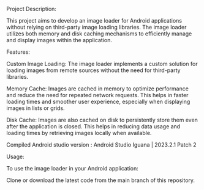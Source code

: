Project Description:

This project aims to develop an image loader for Android applications without relying on third-party image loading libraries. The image loader utilizes both memory and disk caching mechanisms to efficiently manage and display images within the application.

Features:

Custom Image Loading: The image loader implements a custom solution for loading images from remote sources without the need for third-party libraries.

Memory Cache: Images are cached in memory to optimize performance and reduce the need for repeated network requests. This helps in faster loading times and smoother user experience, especially when displaying images in lists or grids.

Disk Cache: Images are also cached on disk to persistently store them even after the application is closed. This helps in reducing data usage and loading times by retrieving images locally when available.

Compiled Android studio version : Android Studio Iguana | 2023.2.1 Patch 2

Usage:

To use the image loader in your Android application:

Clone or download the latest code from the main branch of this repository.
